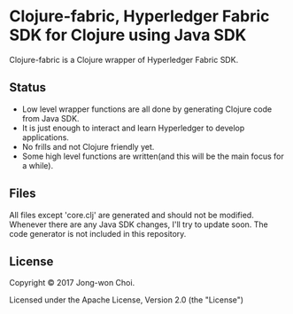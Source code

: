 # Clojure-fabric, Hyperledger Fabric SDK for Clojure using Java SDK

Clojure-fabric is a Clojure wrapper of Hyperledger Fabric SDK.

## Status

   * Low level wrapper functions are all done by generating Clojure code from Java SDK.
   * It is just enough to interact and learn Hyperledger to develop applications.
   * No frills and not Clojure friendly yet.
   * Some high level functions are written(and this will be the main focus for a while).
   
## Files

All files except 'core.clj' are generated and should not be modified. 
Whenever there are any Java SDK changes, I'll try to update soon.
The code generator is not included in this repository.

## License
Copyright &copy; 2017 Jong-won Choi. 

Licensed under the Apache License, Version 2.0 (the "License")
